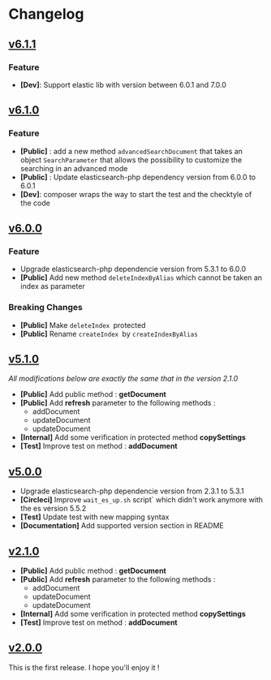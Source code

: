 Changelog
=========

## [v6.1.1](https://github.com/Nexucis/es-php-index-helper/tree/6.1.1)

### Feature
* **[Dev]**: Support elastic lib with version between 6.0.1 and 7.0.0

## [v6.1.0](https://github.com/Nexucis/es-php-index-helper/tree/6.1.0)

### Feature
* **[Public]** : add a new method `advancedSearchDocument` that takes an object `SearchParameter` that allows the possibility to customize the searching in an advanced mode
* **[Public]** : Update elasticsearch-php dependency version from 6.0.0 to 6.0.1
* **[Dev]**: composer wraps the way to start the test and the checktyle of the code

## [v6.0.0](https://github.com/Nexucis/es-php-index-helper/tree/6.0.0)

### Feature
* Upgrade elasticsearch-php dependencie version from 5.3.1 to 6.0.0
* **[Public]** Add new method `deleteIndexByAlias` which cannot be taken an index as parameter

### Breaking Changes

* **[Public]** Make `deleteIndex `protected
* **[Public]** Rename `createIndex `by `createIndexByAlias`

## [v5.1.0](https://github.com/Nexucis/es-php-index-helper/tree/5.1.0)
*All modifications below are exactly the same that in the version 2.1.0*

* **[Public]** Add public method : **getDocument**
* **[Public]** Add **refresh** parameter to the following methods : 
     * addDocument
     * updateDocument
     * updateDocument
* **[Internal]** Add some verification in protected method **copySettings**
* **[Test]** Improve test on method : **addDocument**

## [v5.0.0](https://github.com/Nexucis/es-php-index-helper/tree/5.0.0)

* Upgrade elasticsearch-php dependencie version from 2.3.1 to 5.3.1
* **[Circleci]** Improve `wait_es_up.sh` script` which didn't work anymore with the es version 5.5.2
* **[Test]** Update test with new mapping syntax
* **[Documentation]** Add supported version section in README

## [v2.1.0](https://github.com/Nexucis/es-php-index-helper/tree/2.1.0)

* **[Public]** Add public method : **getDocument**
* **[Public]** Add **refresh** parameter to the following methods : 
     * addDocument
     * updateDocument
     * updateDocument
* **[Internal]** Add some verification in protected method **copySettings**
* **[Test]** Improve test on method : **addDocument**

## [v2.0.0](https://github.com/Nexucis/es-php-index-helper/tree/2.0.0)

This is the first release. I hope you'll enjoy it !